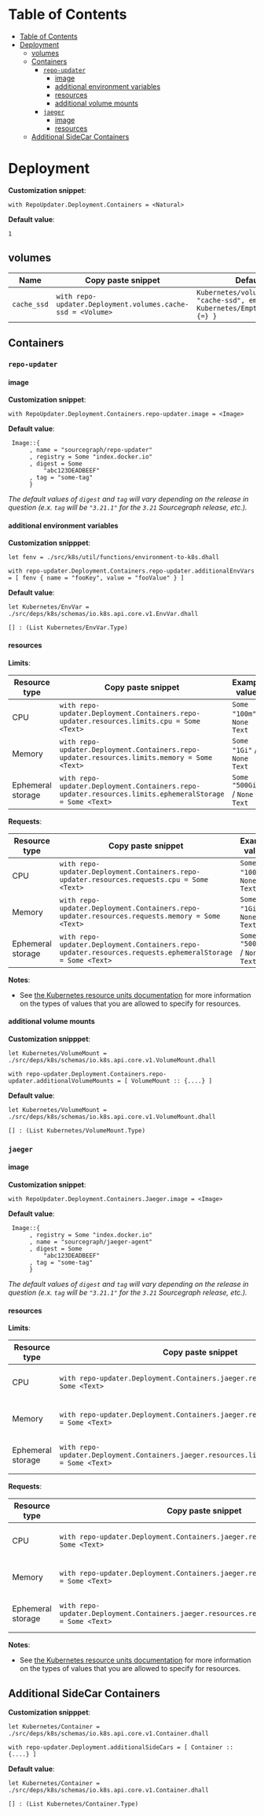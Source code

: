 # Table of Contents

- [Table of Contents](#table-of-contents)
- [Deployment](#deployment)
  - [volumes](#volumes)
  - [Containers](#containers)
    - [`repo-updater`](#repo-updater)
      - [image](#image)
      - [additional environment variables](#additional-environment-variables)
      - [resources](#resources)
      - [additional volume mounts](#additional-volume-mounts)
    - [`jaeger`](#jaeger)
      - [image](#image-1)
      - [resources](#resources-1)
  - [Additional SideCar Containers](#additional-sidecar-containers)

# Deployment

**Customization snippet**:

```dhall
with RepoUpdater.Deployment.Containers = <Natural>
```

**Default value**:

```dhall
1
```

## volumes

| Name        | Copy paste snippet                                          | Default values                                                                                   |
| ----------- | ----------------------------------------------------------- | ------------------------------------------------------------------------------------------------ |
| `cache_ssd` | `with repo-updater.Deployment.volumes.cache-ssd = <Volume>` | `Kubernetes/volume::{name = "cache-ssd", emptyDir = Some Kubernetes/EmptyDirVolumeSource::{=} }` |

<!-- TODO: We need to figure out how to document this better since [the volume type](../../../deps/k8s/types/io.k8s.api.core.v1.Volume.dhall) has a ton of fields... -->

<!-- TODO: Make sure to revisit putting the name after every resource type for consistency (e.g. `repo-updater.Deployment.symbols...` instead of just `repo-updater.Deployment`) -->

## Containers

### `repo-updater`

#### image

**Customization snippet**:

```dhall
with RepoUpdater.Deployment.Containers.repo-updater.image = <Image>
```

**Default value**:

```dhall
 Image::{
      , name = "sourcegraph/repo-updater"
      , registry = Some "index.docker.io"
      , digest = Some
          "abc123DEADBEEF"
      , tag = "some-tag"
      }
```

_The default values of `digest` and `tag` will vary depending on the release in question (e.x. `tag` will be `"3.21.1"` for the `3.21` Sourcegraph release, etc.)._

#### additional environment variables

**Customization snipppet**:

```
let fenv = ./src/k8s/util/functions/environment-to-k8s.dhall

with repo-updater.Deployment.Containers.repo-updater.additionalEnvVars = [ fenv { name = "fooKey", value = "fooValue" } ]
```

**Default value**:

```dhall
let Kubernetes/EnvVar = ./src/deps/k8s/schemas/io.k8s.api.core.v1.EnvVar.dhall

[] : (List Kubernetes/EnvVar.Type)
```

#### resources

**Limits**:

| Resource type     | Copy paste snippet                                                                                     | Example values               |
| ----------------- | ------------------------------------------------------------------------------------------------------ | ---------------------------- |
| CPU               | `with repo-updater.Deployment.Containers.repo-updater.resources.limits.cpu = Some <Text>`              | `Some "100m"` / `None Text`  |
| Memory            | `with repo-updater.Deployment.Containers.repo-updater.resources.limits.memory = Some <Text>`           | `Some "1Gi"` / `None Text`   |
| Ephemeral storage | `with repo-updater.Deployment.Containers.repo-updater.resources.limits.ephemeralStorage = Some <Text>` | `Some "500Gi"` / `None Text` |

**Requests**:

| Resource type     | Copy paste snippet                                                                                       | Example values               |
| ----------------- | -------------------------------------------------------------------------------------------------------- | ---------------------------- |
| CPU               | `with repo-updater.Deployment.Containers.repo-updater.resources.requests.cpu = Some <Text>`              | `Some "100m"` / `None Text`  |
| Memory            | `with repo-updater.Deployment.Containers.repo-updater.resources.requests.memory = Some <Text>`           | `Some "1Gi"` / `None Text`   |
| Ephemeral storage | `with repo-updater.Deployment.Containers.repo-updater.resources.requests.ephemeralStorage = Some <Text>` | `Some "500Gi"` / `None Text` |

**Notes**:

- See [the Kubernetes resource units documentation](https://kubernetes.io/docs/concepts/configuration/manage-resources-containers/#resource-units-in-kubernetes) for more information on the types of values that you are allowed to specify for resources.

#### additional volume mounts

**Customization snipppet**:

```
let Kubernetes/VolumeMount = ./src/deps/k8s/schemas/io.k8s.api.core.v1.VolumeMount.dhall

with repo-updater.Deployment.Containers.repo-updater.additionalVolumeMounts = [ VolumeMount :: {....} ]
```

**Default value**:

```dhall
let Kubernetes/VolumeMount = ./src/deps/k8s/schemas/io.k8s.api.core.v1.VolumeMount.dhall

[] : (List Kubernetes/VolumeMount.Type)
```

### `jaeger`

#### image

**Customization snippet**:

```dhall
with RepoUpdater.Deployment.Containers.Jaeger.image = <Image>
```

**Default value**:

```dhall
 Image::{
      , registry = Some "index.docker.io"
      , name = "sourcegraph/jaeger-agent"
      , digest = Some
          "abc123DEADBEEF"
      , tag = "some-tag"
      }
```

_The default values of `digest` and `tag` will vary depending on the release in question (e.x. `tag` will be `"3.21.1"` for the `3.21` Sourcegraph release, etc.)._

<!-- TODO: Should we even be documenting this, or should we just direct people to the global options? -->

#### resources

**Limits**:

| Resource type     | Copy paste snippet                                                                               | Example values               |
| ----------------- | ------------------------------------------------------------------------------------------------ | ---------------------------- |
| CPU               | `with repo-updater.Deployment.Containers.jaeger.resources.limits.cpu = Some <Text>`              | `Some "100m"` / `None Text`  |
| Memory            | `with repo-updater.Deployment.Containers.jaeger.resources.limits.memory = Some <Text>`           | `Some "1Gi"` / `None Text`   |
| Ephemeral storage | `with repo-updater.Deployment.Containers.jaeger.resources.limits.ephemeralStorage = Some <Text>` | `Some "500Gi"` / `None Text` |

**Requests**:

| Resource type     | Copy paste snippet                                                                                 | Example values               |
| ----------------- | -------------------------------------------------------------------------------------------------- | ---------------------------- |
| CPU               | `with repo-updater.Deployment.Containers.jaeger.resources.requests.cpu = Some <Text>`              | `Some "100m"` / `None Text`  |
| Memory            | `with repo-updater.Deployment.Containers.jaeger.resources.requests.memory = Some <Text>`           | `Some "1Gi"` / `None Text`   |
| Ephemeral storage | `with repo-updater.Deployment.Containers.jaeger.resources.requests.ephemeralStorage = Some <Text>` | `Some "500Gi"` / `None Text` |

**Notes**:

- See [the Kubernetes resource units documentation](https://kubernetes.io/docs/concepts/configuration/manage-resources-containers/#resource-units-in-kubernetes) for more information on the types of values that you are allowed to specify for resources.

## Additional SideCar Containers

**Customization snipppet**:

```
let Kubernetes/Container = ./src/deps/k8s/schemas/io.k8s.api.core.v1.Container.dhall

with repo-updater.Deployment.additionalSideCars = [ Container :: {....} ]
```

**Default value**:

```dhall
let Kubernetes/Container = ./src/deps/k8s/schemas/io.k8s.api.core.v1.Container.dhall

[] : (List Kubernetes/Container.Type)
```
